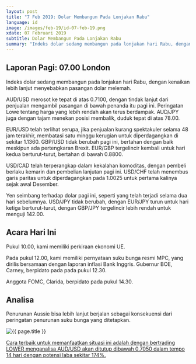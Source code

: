 ```yaml
---
layout: post
title: "7 Feb 2019: Dolar Membangun Pada Lonjakan Rabu"
language: id
image: /images/feb-19/id-07-feb-19.png
xdate: 07 Februari 2019
subtitle: Dolar Membangun Pada Lonjakan Rabu
summary: "Indeks dolar sedang membangun pada lonjakan hari Rabu, dengan kenaikan lebih lanjut menyebabkan pasangan dolar melemah. AUD/USD merosot ke tepat di atas 0.7100, dengan tindak lanjut dari penjualan mengambil pasangan di bawah penanda itu pagi ini"
---
```

## Laporan Pagi: 07.00 London

Indeks dolar sedang membangun pada lonjakan hari Rabu, dengan kenaikan lebih lanjut menyebabkan pasangan dolar melemah.

AUD/USD merosot ke tepat di atas 0.7100, dengan tindak lanjut dari penjualan mengambil pasangan di bawah penanda itu pagi ini. Peringatan Lowe tentang harga yang lebih rendah akan terus berdampak. AUD/JPY juga dengan tajam menekan posisi membalik, duduk tepat di atas 78.00.

EUR/USD telah terlihat serupa, jika penjualan kurang spektakuler selama 48 jam terakhir, membatasi satu minggu kerugian untuk diperdagangkan di sekitar 1.1360. GBP/USD tidak berubah pagi ini, bertahan dengan baik meskipun ada pertengkaran Brexit. EUR/GBP tergelincir kembali untuk hari kedua berturut-turut, bertahan di bawah 0.8800.

USD/CAD telah terperangkap dalam kekalahan komoditas, dengan pembeli berlaku kemarin dan pembelian lanjutan pagi ini. USD/CHF telah menembus garis paritas untuk diperdagangkan pada 1.0025 untuk pertama kalinya sejak awal Desember.

Yen seimbang terhadap dolar pagi ini, seperti yang telah terjadi selama dua hari sebelumnya. USD/JPY tidak berubah, dengan EUR/JPY turun untuk hari ketiga berturut-turut, dengan GBP/JPY tergelincir lebih rendah untuk menguji 142.00.

## Acara Hari Ini

Pukul 10.00, kami memiliki perkiraan ekonomi UE.

Pada pukul 12.00, kami memiliki pernyataan suku bunga resmi MPC, yang dirilis bersamaan dengan laporan inflasi Bank Inggris. Gubernur BOE, Carney, berpidato pada pada pukul 12.30.

Anggota FOMC, Clarida, berpidato pada pukul 14.30.

## Analisa

Penurunan Aussie bisa lebih lanjut berjalan sebagai konsekuensi dari peringatan penurunan suku bunga yang ditetapkan.

<img src="{{ site.url }}/images/feb-19/id-07-feb-19.png" alt="{{ page.title }}" title="{{ page.title }}">

<a href="%LINK%%?currency=USD&market=forex&underlying=frxAUDUSD&formname=higherlower&duration_amount=14&duration_units=d&amount=10&amount_type=stake&expiry_type=duration&barrier=0.7050" target="_blank" rel="noopener noreferrer nofollow">Cara terbaik untuk memanfaatkan situasi ini adalah dengan bertrading LOWER menganalisa AUD/USD akan ditutup dibawah 0.7050 dalam tempo 14 hari dengan potensi laba sekitar 174%.</a>
